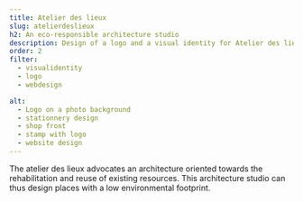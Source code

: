 ```yaml
---
title: Atelier des lieux
slug: atelierdeslieux
h2: An eco-responsible architecture studio
description: Design of a logo and a visual identity for Atelier des lieux
order: 2
filter:
  - visualidentity
  - logo
  - webdesign

alt:
  - Logo on a photo background
  - stationnery design
  - shop front
  - stamp with logo
  - website design
---
```

The atelier des lieux advocates an architecture oriented towards the rehabilitation and reuse of existing resources. This architecture studio can thus design places with a low environmental footprint.